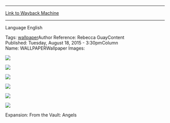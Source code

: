 
---
[Link to Wayback Machine](https://web.archive.org/web/20151215032414/http://magic.wizards.com/en/articles/wallpapers/vault-angels-serra-angel)

[_metadata_:generator]:- "Drupal 7 (http://drupal.org)"
[_metadata_:node]:- "523456"
[_metadata_:source]:- "article"
[_metadata_:title]:- "From the Vault: Angels—Serra Angel"
[_metadata_:wayback_capture_timestamp]:- "2015-12-15 03:24:14"
[_metadata_:wayback_raw_url]:- "https://web.archive.org/web/20151215032414id_/http://magic.wizards.com/en/articles/wallpapers/vault-angels-serra-angel"
[_metadata_:wayback_url]:- "http://magic.wizards.com/en/articles/wallpapers/vault-angels-serra-angel"
---






Language 
 English

Tags: [wallpaper](/en/tags/wallpaper)Author Reference: Rebecca GuayContent Published: Tuesday, August 18, 2015 - 3:30pmColumn Name: WALLPAPERWallpaper Images: 

[![](http://magic.wizards.com/sites/mtg/files/styles/large/public/images/wallpaper/Serra-Angel_V15_2560x1600_Wallpaper.jpg?itok=OLmeJ1dX)](http://magic.wizards.com/sites/mtg/files/images/wallpaper/Serra-Angel_V15_2560x1600_Wallpaper.jpg) 



[![](http://magic.wizards.com/sites/mtg/files/styles/large/public/images/wallpaper/Serra-Angel_V15_1920x1080_Wallpaper.jpg?itok=s8x-tt84)](http://magic.wizards.com/sites/mtg/files/images/wallpaper/Serra-Angel_V15_1920x1080_Wallpaper.jpg) 



[![](http://magic.wizards.com/sites/mtg/files/styles/large/public/images/wallpaper/Serra-Angel_V15_1280x960_Wallpaper.jpg?itok=wf_xH4e5)](http://magic.wizards.com/sites/mtg/files/images/wallpaper/Serra-Angel_V15_1280x960_Wallpaper.jpg) 



[![](http://magic.wizards.com/sites/mtg/files/styles/large/public/images/wallpaper/Serra-Angel_V15_iPhone_Wallpaper.jpg?itok=W2rPExny)](http://magic.wizards.com/sites/mtg/files/images/wallpaper/Serra-Angel_V15_iPhone_Wallpaper.jpg) 



[![](http://magic.wizards.com/sites/mtg/files/styles/large/public/images/wallpaper/Serra-Angel_V15_Tablet_Wallpaper.jpg?itok=d1FfM58z)](http://magic.wizards.com/sites/mtg/files/images/wallpaper/Serra-Angel_V15_Tablet_Wallpaper.jpg) 



[![](http://magic.wizards.com/sites/mtg/files/styles/large/public/images/wallpaper/Serra-Angel_V15_Facebook_Wallpaper.jpg?itok=2yc45AUF)](http://magic.wizards.com/sites/mtg/files/images/wallpaper/Serra-Angel_V15_Facebook_Wallpaper.jpg) 

Expansion: From the Vault: Angels  

 
